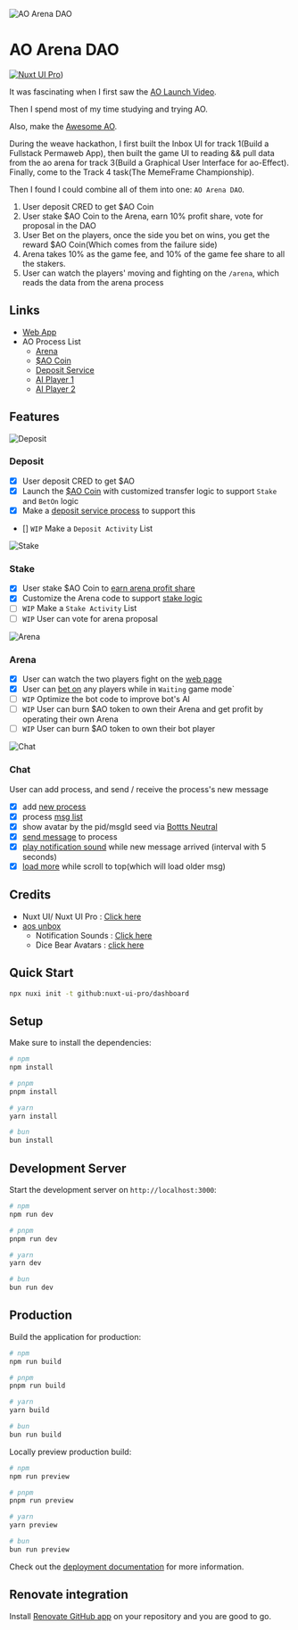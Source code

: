 ![AO Arena DAO](./screenshots/home.png)

# AO Arena DAO

[![Nuxt UI Pro](https://img.shields.io/badge/Made%20with-Nuxt%20UI%20Pro-00DC82?logo=nuxt.js&labelColor=020420)](https://ui.nuxt.com/pro?aff=KokMD))


It was fascinating when I first saw the [AO Launch Video](https://twitter.com/aoTheComputer/status/1762545634035290465).

Then I spend most of my time studying and trying AO.

Also, make the [Awesome AO](https://github.com/HelloRWA/awesome-ao).

During the weave hackathon, I first built the Inbox UI for track 1(Build a Fullstack Permaweb App), then built the game UI to reading && pull data from the ao arena for track 3(Build a Graphical User Interface for ao-Effect). Finally, come to the Track 4 task(The MemeFrame Championship).

Then I found I could combine all of them into one: `AO Arena DAO`.

1. User deposit CRED to get $AO Coin
2. User stake $AO Coin to the Arena, earn 10% profit share, vote for proposal in the DAO
3. User Bet on the players, once the side you bet on wins, you get the reward $AO Coin(Which comes from the failure side)
4. Arena takes 10% as the game fee, and 10% of the game fee share to all the stakers.
5. User can watch the players' moving and fighting on the `/arena`, which reads the data from the arena process

## Links

* [Web App](https://ao.rwa-wallet.com/)
* AO Process List
  * [Arena](https://www.ao.link/message/uLPuyonDbrhNMwL9UA04H9H4dLLE9iPdE0ESAjrWAqs)
  * [$AO Coin](https://www.ao.link/message/rxl5oOyCuzrUUVB1edjrcHpcn9s9czhj4rsq4ACQGv4)
  * [Deposit Service](https://www.ao.link/message/kzcVZhdcZOpM90eeKb-JRX3AG7TGH__S7p5I6PsqA3g)
  * [AI Player 1](https://www.ao.link/message/QcJD9Fzq-gg4LIBHsQs61eTpvlGojW_tg61Il0mp8TI)
  * [AI Player 2](https://www.ao.link/message/SkAPEpHCnB3GC8x5yoYMhaOx09G9H--YbzSoOLs4S9U)


## Features

![Deposit](./screenshots/deposit.png)

### Deposit

* [x] User deposit CRED to get $AO
* [x] Launch the [$AO Coin](https://github.com/HelloRWA/Web3-FullStack-Starter/blob/main/ao/game/tokenAO.lua#L97-L145) with customized transfer logic to support `Stake` and `BetOn` logic
* [x] Make a [deposit service process](https://github.com/HelloRWA/Web3-FullStack-Starter/blob/main/ao/game/deposit.lua) to support this
* [] `WIP` Make a `Deposit Activity` List

![Stake](./screenshots/stake.png)

### Stake

* [x] User stake $AO Coin to [earn arena profit share](https://github.com/HelloRWA/Web3-FullStack-Starter/blob/main/ao/game/arena.lua#L208)
* [x] Customize the Arena code to support [stake logic](https://github.com/HelloRWA/Web3-FullStack-Starter/blob/main/ao/game/arena.lua#L424-L460)
* [ ] `WIP` Make a `Stake Activity` List
* [ ] `WIP` User can vote for arena proposal

![Arena](./screenshots/arena.png)

### Arena

* [x] User can watch the two players fight on the [web page](https://github.com/HelloRWA/Web3-FullStack-Starter/blob/main/components/game/warGround.vue)
* [x] User can [bet on](https://github.com/HelloRWA/Web3-FullStack-Starter/blob/main/pages/arena.vue#L33-L51) any players while in `Waiting` game mode`
* [ ] `WIP` Optimize the bot code to improve bot's AI
* [ ] `WIP` User can burn $AO token to own their Arena and get profit by operating their own Arena
* [ ] `WIP` User can burn $AO token to own their bot player

![Chat](./screenshots/chat.png)

### Chat

User can add process, and send / receive the process's new message

* [x] add [new process](https://github.com/HelloRWA/Web3-FullStack-Starter/blob/main/components/inbox/NewBtn.vue)
* [x] process [msg list](https://github.com/HelloRWA/Web3-FullStack-Starter/blob/main/components/inbox/InboxMail.vue)
* [x] show avatar by the pid/msgId seed via [Bottts Neutral](https://www.dicebear.com/styles/bottts-neutral/)
* [x] [send message](https://github.com/HelloRWA/Web3-FullStack-Starter/blob/main/components/inbox/InboxMail.vue#L32-L52) to process
* [x] [play notification sound](https://github.com/HelloRWA/Web3-FullStack-Starter/blob/main/components/inbox/InboxListMessage.vue#L32-L38) while new message arrived (interval with 5 seconds)
* [x] [load more](https://github.com/HelloRWA/Web3-FullStack-Starter/blob/main/components/inbox/InboxMail.vue#L56-L62) while scroll to top(which will load older msg)

## Credits

* Nuxt UI/ Nuxt UI Pro : [Click here](https://ui.nuxt.com/pro?aff=KokMD)
* [aos unbox](https://github.com/mayurmarvel/aos-unbox)
  * Notification Sounds : [Click here](https://notificationsounds.com/)
  * Dice Bear Avatars : [click here](https://www.dicebear.com/styles/bottts-neutral/)



## Quick Start

```bash [Terminal]
npx nuxi init -t github:nuxt-ui-pro/dashboard
```

## Setup

Make sure to install the dependencies:

```bash
# npm
npm install

# pnpm
pnpm install

# yarn
yarn install

# bun
bun install
```

## Development Server

Start the development server on `http://localhost:3000`:

```bash
# npm
npm run dev

# pnpm
pnpm run dev

# yarn
yarn dev

# bun
bun run dev
```

## Production

Build the application for production:

```bash
# npm
npm run build

# pnpm
pnpm run build

# yarn
yarn build

# bun
bun run build
```

Locally preview production build:

```bash
# npm
npm run preview

# pnpm
pnpm run preview

# yarn
yarn preview

# bun
bun run preview
```

Check out the [deployment documentation](https://nuxt.com/docs/getting-started/deployment) for more information.

## Renovate integration

Install [Renovate GitHub app](https://github.com/apps/renovate/installations/select_target) on your repository and you are good to go.
